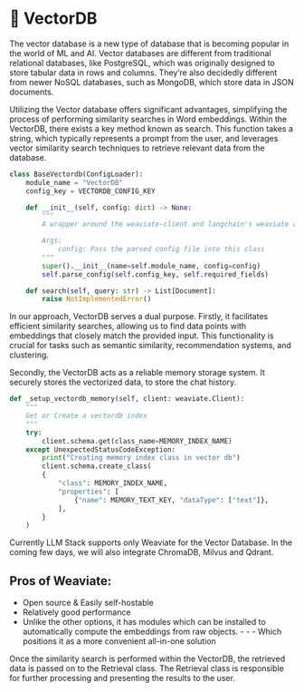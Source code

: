 # 🔮 VectorDB

The vector database is a new type of database that is becoming popular in the world of ML and AI. Vector databases are different from traditional relational databases, like PostgreSQL, which was originally designed to store tabular data in rows and columns. They’re also decidedly different from newer NoSQL databases, such as MongoDB, which store data in JSON documents.

Utilizing the Vector database offers significant advantages, simplifying the process of performing similarity searches in Word embeddings. Within the VectorDB, there exists a key method known as search. This function takes a string, which typically represents a prompt from the user, and leverages vector similarity search techniques to retrieve relevant data from the database.

```py
class BaseVectordb(ConfigLoader):
    module_name = "VectorDB"
    config_key = VECTORDB_CONFIG_KEY

    def __init__(self, config: dict) -> None:
        """
        A wrapper around the weaviate-client and langchain's weaviate class

        Args:
            config: Pass the parsed config file into this class
        """
        super().__init__(name=self.module_name, config=config)
        self.parse_config(self.config_key, self.required_fields)

    def search(self, query: str) -> List[Document]:
        raise NotImplementedError()
```

In our approach, VectorDB serves a dual purpose. Firstly, it facilitates efficient similarity searches, allowing us to find data points with embeddings that closely match the provided input. This functionality is crucial for tasks such as semantic similarity, recommendation systems, and clustering.

Secondly, the VectorDB acts as a reliable memory storage system. It securely stores the vectorized data, to store the chat history.

```py
def _setup_vectordb_memory(self, client: weaviate.Client):
    """
    Get or Create a vectordb index
    """
    try:
        client.schema.get(class_name=MEMORY_INDEX_NAME)
    except UnexpectedStatusCodeException:
        print("Creating memory index class in vector db")
        client.schema.create_class(
        {
            "class": MEMORY_INDEX_NAME,
            "properties": [
                {"name": MEMORY_TEXT_KEY, "dataType": ["text"]},
            ],
        }
    )
```

Currently LLM Stack supports only Weaviate for the Vector Database. In the coming few days, we will also integrate ChromaDB, Milvus and Qdrant.

## Pros of Weaviate:

* Open source & Easily self-hostable
* Relatively good performance
* Unlike the other options, it has modules which can be installed to automatically compute the embeddings from raw objects. - - - Which positions it as a more convenient all-in-one solution

Once the similarity search is performed within the VectorDB, the retrieved data is passed on to the Retrieval class. The Retrieval class is responsible for further processing and presenting the results to the user.
